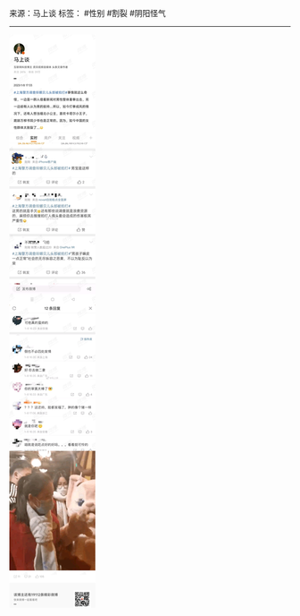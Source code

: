 来源：马上谈
标签： #性别 #割裂 #阴阳怪气
***
![](https://raw.githubusercontent.com/bluntvoice/mypic/main/img-16731816111214855690927806780.jpg)